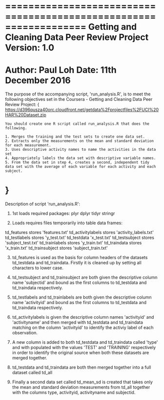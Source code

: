 ==================================================================
Getting and Cleaning Data Peer Review Project 
Version: 1.0
==================================================================
Author: Paul Loh
Date:	11th December 2016
==================================================================
The purpose of the accompanying script, 'run_analysis.R', is to meet the following objectives set in the Coursera - Getting and Cleaning Data Peer Review Project:
{
	https://d396qusza40orc.cloudfront.net/getdata%2Fprojectfiles%2FUCI%20HAR%20Dataset.zip 

	You should create one R script called run_analysis.R that does the following. 

	1. Merges the training and the test sets to create one data set.
	2. Extracts only the measurements on the mean and standard deviation for each measurement. 
	3. Uses descriptive activity names to name the activities in the data set
	4. Appropriately labels the data set with descriptive variable names. 
	5. From the data set in step 4, creates a second, independent tidy data set with the average of each variable for each activity and each 		subject.
}
==================================================================
Description of script 'run_analysis.R':

1. 1st loads required packages: 
 plyr
 dplyr
 tidyr
 stringr

2. Loads requires files temporarily into table data frames:

 td_features stores 'features.txt'
 td_activitylabels stores 'activity_labels.txt'
 td_testlabels stores 'y_test.txt'
 td_testdata 'x_test.txt'
 td_testsubject stores 'subject_test.txt'
 td_trainlabels stores 'y_train.txt'
 td_traindata stores 'x_train.txt'
 td_trainsubject stores 'subject_train.txt'

3. td_features is used as the basis for column headers of the datasets td_testdata and td_traindata. Firstly it is cleaned up by setting all characters to lower case.

4. td_testsubject and td_trainsubject are both given the descriptive column name 'subjectid' and bound as the first columns to td_testdata and td_traindata respectively. 

5. td_testlabels and td_trainlabels are both given the descriptive column name 'activityid' and bound as the first columns to td_testdata and td_traindata respectively. 

6. td_activitylabels is given the descriptive column names 'activityid' and 'activityname' and then merged with td_testdata and td_traindata matching on the column 'activityid' to identify the activiy label of each observation.

7. A new column is added to both td_testdata and td_traindata called 'type' and with populated with the values 'TEST' and 'TRAINING' respectively in order to identify the original source when both these datasets are merged together.

8. td_testdata and td_traindata are both then merged together into a full dataset called td_all 

9. Finally a second data set called td_mean_sd is created that takes only the mean and standard deviation measurements from td_all together with the columns type, activityid, activityname and subjectid.

